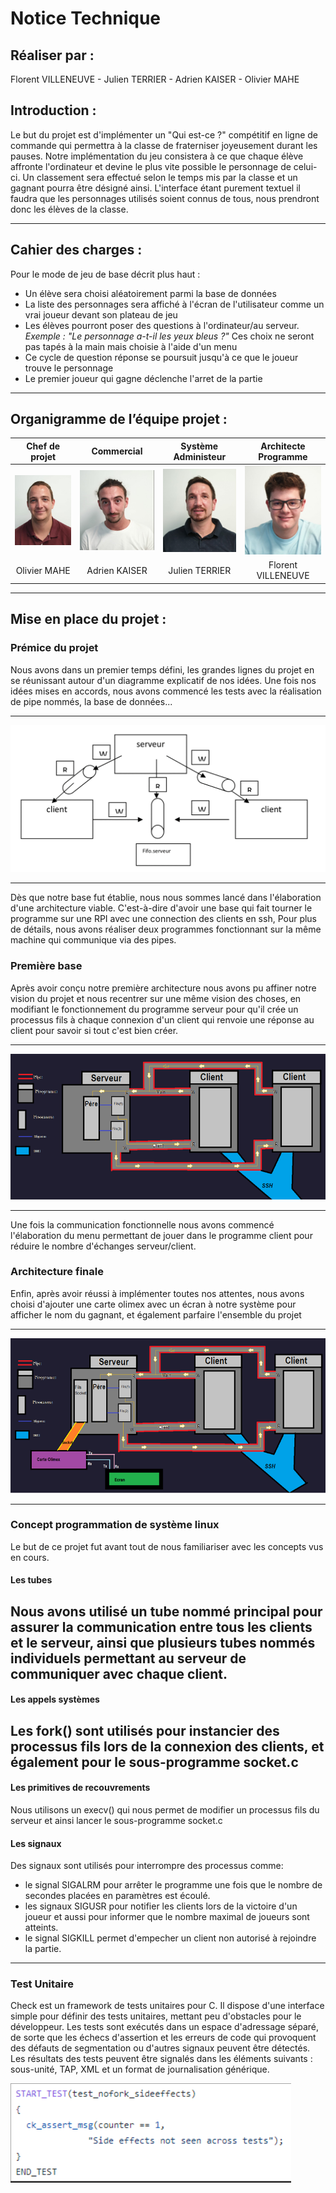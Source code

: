 # Notice Technique

## Réaliser par :
Florent VILLENEUVE - Julien TERRIER - Adrien KAISER - Olivier MAHE

## Introduction :

Le but du projet est d'implémenter un "Qui est-ce ?" compétitif en ligne de commande qui permettra à la classe de fraterniser joyeusement durant les pauses.
Notre implémentation du jeu consistera à ce que chaque élève affronte l'ordinateur et devine le plus vite possible le personnage de celui-ci. Un classement sera effectué selon le temps mis par la classe et un gagnant pourra être désigné ainsi. L'interface étant purement textuel il faudra que les personnages utilisés soient connus de tous, nous prendront donc les élèves de la classe.

---


## Cahier des charges :

Pour le mode de jeu de base décrit plus haut :
- Un élève sera choisi aléatoirement parmi la base de données
- La liste des personnages sera affiché à l'écran de l'utilisateur comme un vrai joueur devant son plateau de jeu
- Les élèves pourront poser des questions à l'ordinateur/au serveur. 
    *Exemple : "Le personnage a-t-il les yeux bleus ?"* Ces choix ne seront pas tapés à la main mais choisie à l'aide d'un menu
- Ce cycle de question réponse se poursuit jusqu'à ce que le joueur trouve le personnage
- Le premier joueur qui gagne déclenche l'arret de la partie

---

## Organigramme de l’équipe projet :

Chef de projet | Commercial | Système Administeur | Architecte Programme
 :---: | :---: | :---:  | :---: 
![oliv](./assets/images/notice/oliv.png "oliv")| ![moi](./assets/images/notice/moi.png "moi") | ![julien](./assets/images/notice/julien.png "julien") | ![flo](./assets/images/notice/flo.png "flo") 
Olivier MAHE | Adrien KAISER | Julien TERRIER | Florent VILLENEUVE
         
---

## Mise en place du projet :

### Prémice du projet
Nous avons dans un premier temps défini, les grandes lignes du projet en se réunissant autour d'un diagramme explicatif de nos idées.
Une fois nos idées mises en accords, nous avons commencé les tests avec la réalisation de pipe nommés,  la base de données...

---

![arch](./assets/images/notice/arch.png "arch")

---

Dès que notre base fut établie, nous nous sommes lancé dans l'élaboration d'une architecture viable. C'est-à-dire d'avoir une base qui fait tourner le programme sur une RPI avec une connection des clients en ssh,
Pour plus de détails, nous avons réaliser deux programmes fonctionnant sur la même machine qui communique via des pipes.

### Première base

Après avoir conçu notre première architecture nous avons pu affiner notre vision du projet et nous recentrer sur une même vision des choses,
en modifiant le fonctionnement du programme serveur pour qu'il crée un processus fils à chaque connexion d'un client qui renvoie une réponse au client pour savoir si tout c'est bien créer.

---

![arch2](./assets/images/notice/arch2.png "arch2")

---

Une fois la communication fonctionnelle nous avons commencé l'élaboration du menu permettant de jouer dans le programme client pour réduire le nombre d'échanges serveur/client.

### Architecture finale

Enfin, après avoir réussi à implémenter toutes nos attentes, nous avons choisi d'ajouter une carte olimex avec un écran à notre système pour afficher le nom du gagnant, et également parfaire l'ensemble du projet 

---

![arch3](./assets/images/notice/arch3.png "arch3")

---

### Concept programmation de système linux

Le but de ce projet fut avant tout de nous familiariser avec les concepts vus en cours.

#### Les tubes

Nous avons utilisé un tube nommé principal pour assurer la communication entre tous les clients et le serveur, ainsi que plusieurs tubes nommés individuels permettant au serveur de communiquer avec chaque client.
---

#### Les appels systèmes

Les fork() sont utilisés pour instancier des processus fils lors de la connexion des clients,
et également pour le sous-programme socket.c
---

#### Les primitives de recouvrements

Nous utilisons un execv() qui nous permet de modifier un processus fils du serveur et ainsi lancer le sous-programme socket.c

#### Les signaux

Des signaux sont utilisés pour interrompre des processus comme:
* le signal SIGALRM pour arrêter le programme une fois que le nombre de secondes placées en paramètres est écoulé.
* les signaux SIGUSR pour notifier les clients lors de la victoire d'un joueur et aussi pour informer que le nombre maximal de joueurs sont atteints.
* le signal SIGKILL permet d'empecher un client non autorisé à rejoindre la partie.

---

### Test Unitaire

Check est un framework de tests unitaires pour C. 
Il dispose d'une interface simple pour définir des tests unitaires, mettant peu d'obstacles pour le développeur. Les tests sont exécutés dans un espace d'adressage séparé, de sorte que les échecs d'assertion et les erreurs de code qui provoquent des défauts de segmentation ou d'autres signaux peuvent être détectés. Les résultats des tests peuvent être signalés dans les éléments suivants : sous-unité, TAP, XML et un format de journalisation générique.

![framework](./assets/images/notice/framework.PNG "framework")
